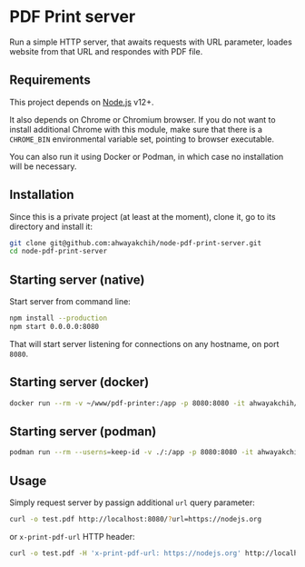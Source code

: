 PDF Print server
================

Run a simple HTTP server, that awaits requests with URL parameter, loades website from that URL and respondes with PDF file.

## Requirements

This project depends on [Node.js](https://nodejs.org/) v12+.

It also depends on Chrome or Chromium browser. If you do not want to install additional Chrome with this module, make sure that there is a `CHROME_BIN` environmental variable set, pointing to browser executable.

You can also run it using Docker or Podman, in which case no installation will be necessary.

## Installation

Since this is a private project (at least at the moment), clone it, go to its directory and install it:

```sh
git clone git@github.com:ahwayakchih/node-pdf-print-server.git
cd node-pdf-print-server
```

## Starting server (native)

Start server from command line:

```sh
npm install --production
npm start 0.0.0.0:8080
```

That will start server listening for connections on any hostname, on port `8080`.

## Starting server (docker)

```sh
docker run --rm -v ~/www/pdf-printer:/app -p 8080:8080 -it ahwayakchih/nodeapp:puppeteer /bin/sh -c "npm install --production && npm start 0.0.0.0:8080"
```

## Starting server (podman)

```sh
podman run --rm --userns=keep-id -v ./:/app -p 8080:8080 -it ahwayakchih/nodeapp:puppeteer /bin/sh -c "npm install --production && npm start 0.0.0.0:8080"
```

## Usage

Simply request server by passign additional `url` query parameter:

```sh
curl -o test.pdf http://localhost:8080/?url=https://nodejs.org
```

or `x-print-pdf-url` HTTP header:

```sh
curl -o test.pdf -H 'x-print-pdf-url: https://nodejs.org' http://localhost:8080
```
